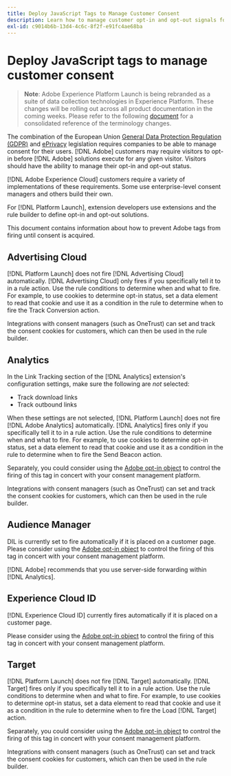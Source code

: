 ```yaml
---
title: Deploy JavaScript Tags to Manage Customer Consent
description: Learn how to manage customer opt-in and opt-out signals for various Adobe solutions in Adobe Experience Platform Launch.
exl-id: c9014b6b-13d4-4c6c-8f2f-e91fc4ae68ba
---
```

# Deploy JavaScript tags to manage customer consent

>**Note**: Adobe Experience Platform Launch is being rebranded as a suite of data collection technologies in Experience Platform. These changes will be rolling out across all product documentation in the coming weeks. Please refer to the following [document](/help/launch-name-updates.md) for a consolidated reference of the terminology changes.

The combination of the European Union [General Data Protection Regulation (GDPR)](https://gdpr-info.eu/art-7-gdpr/) and [ePrivacy](https://medium.com/mydata/consent-lost-gdpr-and-found-eprivacy-e85cf881ffb) legislation requires companies to be able to manage consent for their users. [!DNL Adobe] customers may require visitors to opt-in before [!DNL Adobe] solutions execute for any given visitor. Visitors should have the ability to manage their opt-in and opt-out status.

[!DNL Adobe Experience Cloud] customers require a variety of implementations of these requirements. Some use enterprise-level consent managers and others build their own.

For [!DNL Platform Launch], extension developers use extensions and the rule builder to define opt-in and opt-out solutions.

This document contains information about how to prevent Adobe tags from firing until consent is acquired.

## Advertising Cloud

[!DNL Platform Launch] does not fire [!DNL Advertising Cloud] automatically. [!DNL Advertising Cloud] only fires if you specifically tell it to in a rule action. Use the rule conditions to determine when and what to fire. For example, to use cookies to determine opt-in status, set a data element to read that cookie and use it as a condition in the rule to determine when to fire the Track Conversion action.

Integrations with consent managers (such as OneTrust) can set and track the consent cookies for customers, which can then be used in the rule builder.

## Analytics

In the Link Tracking section of the [!DNL Analytics] extension's configuration settings, make sure the following are _not_ selected:

* Track download links
* Track outbound links

When these settings are not selected, [!DNL Platform Launch] does not fire [!DNL Adobe Analytics] automatically. [!DNL Analytics] fires only if you specifically tell it to in a rule action. Use the rule conditions to determine when and what to fire. For example, to use cookies to determine opt-in status, set a data element to read that cookie and use it as a condition in the rule to determine when to fire the Send Beacon action. 

Separately, you could consider using the [Adobe opt-in object](https://docs.adobe.com/content/help/en/id-service/using/implementation/opt-in-service/optin-overview.html) to control the firing of this tag in concert with your consent management platform.

Integrations with consent managers (such as OneTrust) can set and track the consent cookies for customers, which can then be used in the rule builder.

## Audience Manager

DIL is currently set to fire automatically if it is placed on a customer page. Please consider using the [Adobe opt-in object](https://docs.adobe.com/content/help/en/id-service/using/implementation/opt-in-service/optin-overview.html) to control the firing of this tag in concert with your consent management platform.

[!DNL Adobe] recommends that you use server-side forwarding within [!DNL Analytics].

## Experience Cloud ID

[!DNL Experience Cloud ID] currently fires automatically if it is placed on a customer page. 

Please consider using the [Adobe opt-in object](https://docs.adobe.com/content/help/en/id-service/using/implementation/opt-in-service/optin-overview.html) to control the firing of this tag in concert with your consent management platform.

## Target

[!DNL Platform Launch] does not fire [!DNL Target] automatically. [!DNL Target] fires only if you specifically tell it to in a rule action. Use the rule conditions to determine when and what to fire. For example, to use cookies to determine opt-in status, set a data element to read that cookie and use it as a condition in the rule to determine when to fire the Load [!DNL Target] action. 

Separately, you could consider using the [Adobe opt-in object](https://docs.adobe.com/content/help/en/id-service/using/implementation/opt-in-service/optin-overview.html) to control the firing of this tag in concert with your consent management platform.

Integrations with consent managers (such as OneTrust) can set and track the consent cookies for customers, which can then be used in the rule builder.
